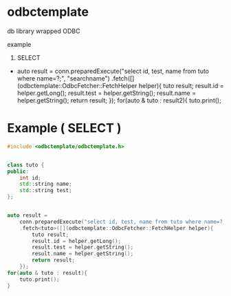 # odbctemplate

db library wrapped ODBC

example 
1.  SELECT
-  auto result = conn.preparedExecute("select id, test, name from tuto where name=?;", "searchname")
            .fetch<tuto>([](odbctemplate::OdbcFetcher::FetchHelper helper){
                tuto result;
                result.id = helper.getLong();
                result.test = helper.getString();
                result.name = helper.getString();
                return result;
            });
    for(auto & tuto : result2){
        tuto.print();

# Example ( SELECT )

```cpp
#include <odbctemplate/odbctemplate.h>


class tuto {
public:
    int id;
    std::string name;
    std::string test;
};


auto result = 
    conn.preparedExecute("select id, test, name from tuto where name=?;", "searchname")
    .fetch<tuto>([](odbctemplate::OdbcFetcher::FetchHelper helper){
        tuto result;
        result.id = helper.getLong();
        result.test = helper.getString();
        result.name = helper.getString();
        return result;
    });
for(auto & tuto : result){
    tuto.print();
}

```

